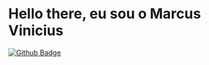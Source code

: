 # Hello there, eu sou o Marcus Vinicius

[![Github Badge](https://img.shields.io/badge/-Github-000?style=flat-square&logo=Github&logoColor=white&link=https://github.com/Markeid)](https://github.com/Markeid)
